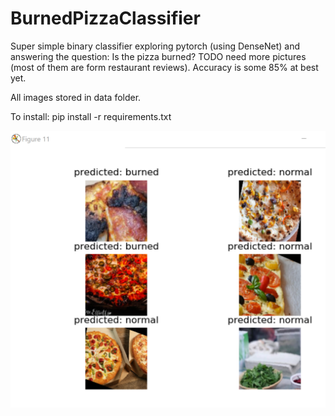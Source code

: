 # BurnedPizzaClassifier
Super simple binary classifier exploring pytorch (using DenseNet) and answering the question: Is the pizza burned?
TODO need more pictures (most of them are form restaurant reviews).
Accuracy is some 85% at best yet.

All images stored in data folder.

To install:
pip install -r requirements.txt

![Alt text](result.png?raw=true "result")
